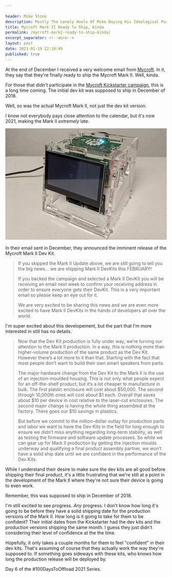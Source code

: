 ```yaml
---

header: Mike Stone
description: Mostly The Lonely Howls Of Mike Baying His Ideological Purity At The Moon
title: Mycroft Mark II Ready To Ship, Kinda
permalink: /mycroft-mark2-ready-to-ship-kinda/
excerpt_separator: <!--more-->
layout: post
date: 2021-01-19 22:10:49
published: true
---
```


At the end of December I received a very welcome email from [Mycroft](https://mycroft.ai). In it, they say that they're finally ready to ship the Mycroft Mark II. Well, kinda.

<!--more-->

For those that didn't participate in the [Mycroft Kickstarter campaign](https://www.kickstarter.com/projects/aiforeveryone/mycroft-mark-ii-the-open-voice-assistant), this is a long time coming. The initial dev kit was supposed to ship in December of 2018.

Well, so was the actual Mycroft Mark II, not just the dev kit version.

I know not everybody pays close attention to the calendar, but it's now 2021, making the Mark II _extremely_ late.

![](/assets/images/2021-01-20-18-03-00-mark2-dev-kit.png)

In their email sent in December, they announced the imminent release of the Mycroft Mark II Dev Kit.

>If you skipped the Mark II Update above, we are still going to tell you the big news… we are shipping Mark II DevKits this FEBRUARY!
>
>If you backed the campaign and selected a Mark II DevKit you will be receiving an email next week to confirm your receiving address in order to ensure everyone gets their DevKit.  This is a very important email so please keep an eye out for it.
>
>We are very excited to be sharing this news and we are even more excited to have Mark II DevKits in the hands of developers all over the world.

I'm super excited about this developement, but the part that I'm more interested in still has no details.

>Now that the Dev Kit production is fully under way, we’re turning our attention to the Mark II production. In a way, this is nothing more than higher-volume production of the same product as the Dev Kit. However there’s a lot more to it than that. Starting with the fact that most people don’t want to build their own smart speakers from parts.
>
>The major hardware change from the Dev Kit to the Mark II is the use of an injection-moulded housing. This is not only what people expect for an off-the-shelf product, but it’s a lot cheaper to manufacture in bulk. The first plastic enclosure will cost about $50,000. The second through 10,000th ones will cost about $1 each. Overall that saves about $10 per device in cost relative to the laser-cut enclosures. The second major change is having the whole thing assembled at the factory. There goes our $10 savings in plastics.
>
>But before we commit to the million-dollar outlay for production parts and labor we want to have the Dev Kits in the field for long enough to ensure we didn’t miss anything regarding long-term stability, as well as testing the firmware and software update processes. So while we can gear up for Mark II production by getting the injection moulds underway and qualifying a final product assembly partner, we won’t have a solid ship date until we are confident in the performance of the Dev Kits.

While I understand their desire to make sure the dev kits are all good before shipping their final product, it's a little frustrating that we're still at a point in the development of the Mark II where they're not sure their device is going to even work.

Remember, this was supposed to ship in December of 2018.

I'm still excited to see progress. _Any_ progress. I don't know how long it's going to be before they have a solid shipping date for the production versions of the Mark II. How long is it going to take for them to be confident? Their initial dates from the Kickstarter had the dev kits and the production versions shipping the same month. I guess they just didn't considering their level of confidence at the the time.

Hopefully, it only takes a couple months for them to feel "confident" in their dev kits. That's assuming of course that they actually work the way they're supposed to. If something goes sideways with these kits, who knows how long the production release will be deployed by. 

Day 6 of the #100DaysToOffload 2021 Series.
